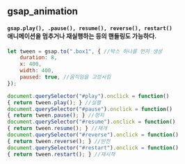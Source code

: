 ## gsap_animation

#### `gsap.play(), .pause(), resume(), reverse(), restart()` <br>애니메이션을 멈추거나 재실행하는 등의 핸들링도 가능하다.


```js
let tween = gsap.to(".box1", { //박스 하나를 먼저 생성
    duration: 8, 
    x: 400, 
    width: 400, 
    paused: true, //움직임을 고정시킴
});

document.querySelector("#play").onclick = function() 
{ return tween.play(); } //실행
document.querySelector("#pause").onclick = function() 
{ return tween.pause(); } //정지
document.querySelector("#resume").onclick = function() 
{ return tween.resume(); } //재개
document.querySelector("#reverse").onclick = function() 
{ return tween.reverse(); } //반전
document.querySelector("#restart").onclick = function() 
{ return tween.restart(); } //재시작
```

